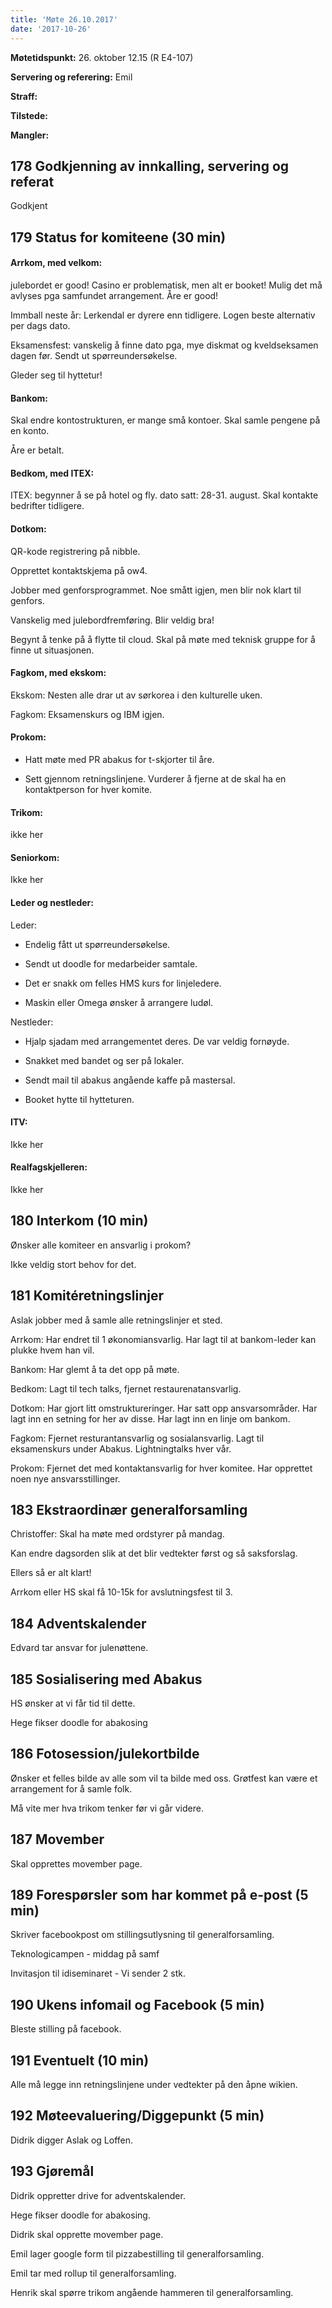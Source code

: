 ```yaml
---
title: 'Møte 26.10.2017'
date: '2017-10-26'
---
```


**Møtetidspunkt:** 26. oktober 12.15 (R E4-107)

**Servering og referering:** Emil

**Straff:**

**Tilstede:** 

**Mangler:**

## 178 Godkjenning av innkalling, servering og referat
Godkjent

## 179 Status for komiteene (30 min)

#### Arrkom, med velkom:
julebordet er good!
Casino er problematisk, men alt er booket! Mulig det må avlyses pga samfundet arrangement.
Åre er good!

Immball neste år: Lerkendal er dyrere enn tidligere.
Logen beste alternativ per dags dato.

Eksamensfest: vanskelig å finne dato pga, mye diskmat og kveldseksamen dagen før.
Sendt ut spørreundersøkelse.

Gleder seg til hyttetur!

#### Bankom:

Skal endre kontostrukturen, er mange små kontoer. Skal samle pengene på en konto.

Åre er betalt.

#### Bedkom, med ITEX:

ITEX: begynner å se på hotel og fly. dato satt: 28-31. august. Skal kontakte bedrifter tidligere.

#### Dotkom:

QR-kode registrering på nibble.

Opprettet kontaktskjema på ow4.

Jobber med genforsprogrammet. Noe smått igjen, men blir nok klart til genfors.

Vanskelig med julebordfremføring. Blir veldig bra!

Begynt å tenke på å flytte til cloud. Skal på møte med teknisk gruppe for å finne ut situasjonen.

#### Fagkom, med ekskom:

Ekskom: Nesten alle drar ut av sørkorea i den kulturelle uken.

Fagkom: Eksamenskurs og IBM igjen.


#### Prokom:

- Hatt møte med PR abakus for t-skjorter til åre.

- Sett gjennom retningslinjene. Vurderer å fjerne at de skal ha en kontaktperson for hver komite.


#### Trikom:

ikke her

#### Seniorkom:

Ikke her

#### Leder og nestleder:

Leder:

- Endelig fått ut spørreundersøkelse.

- Sendt ut doodle for medarbeider samtale.

- Det er snakk om felles HMS kurs for linjeledere.

- Maskin eller Omega ønsker å arrangere ludøl.

Nestleder:

- Hjalp sjadam med arrangementet deres. De var veldig fornøyde.

- Snakket med bandet og ser på lokaler.

- Sendt mail til abakus angående kaffe på mastersal.

- Booket hytte til hytteturen.

#### ITV:

Ikke her

#### Realfagskjelleren:

Ikke her

## 180 Interkom (10 min)

Ønsker alle komiteer en ansvarlig i prokom?

Ikke veldig stort behov for det.

## 181 Komitéretningslinjer

Aslak jobber med å samle alle retningslinjer et sted.

Arrkom: Har endret til 1 økonomiansvarlig. Har lagt til at bankom-leder kan plukke hvem han vil.

Bankom: Har glemt å ta det opp på møte.

Bedkom: Lagt til tech talks, fjernet restaurenatansvarlig.

Dotkom: Har gjort litt omstruktureringer. Har satt opp ansvarsområder. Har lagt inn en setning for her av disse. Har lagt inn en linje om bankom.

Fagkom: Fjernet resturantansvarlig og sosialansvarlig. Lagt til eksamenskurs under Abakus. Lightningtalks hver vår.

Prokom: Fjernet det med kontaktansvarlig for hver komitee. Har opprettet noen nye ansvarsstillinger.


## 183 Ekstraordinær generalforsamling

Christoffer: Skal ha møte med ordstyrer på mandag.

Kan endre dagsorden slik at det blir vedtekter først og så saksforslag.

Ellers så er alt klart!

Arrkom eller HS skal få 10-15k for avslutningsfest til 3.

## 184 Adventskalender

Edvard tar ansvar for julenøttene.

## 185 Sosialisering med Abakus

HS ønsker at vi får tid til dette.

Hege fikser doodle for abakosing

## 186 Fotosession/julekortbilde

Ønsker et felles bilde av alle som vil ta bilde med oss. Grøtfest kan være et arrangement for å samle folk.

Må vite mer hva trikom tenker før vi går videre.

## 187 Movember

Skal opprettes movember page.

## 189 Forespørsler som har kommet på e-post (5 min)

Skriver facebookpost om stillingsutlysning til generalforsamling.

Teknologicampen - middag på samf

Invitasjon til idiseminaret - Vi sender 2 stk.

## 190 Ukens infomail og Facebook (5 min)

Bleste stilling på facebook.

## 191 Eventuelt (10 min)

Alle må legge inn retningslinjene under vedtekter på den åpne wikien.

## 192 Møteevaluering/Diggepunkt (5 min)

Didrik digger Aslak og Loffen.

## 193 Gjøremål

Didrik oppretter drive for adventskalender.

Hege fikser doodle for abakosing.

Didrik skal opprette movember page.

Emil lager google form til pizzabestilling til generalforsamling.

Emil tar med rollup til generalforsamling.

Henrik skal spørre trikom angående hammeren til generalforsamling.
